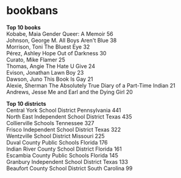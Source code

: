 # bookbans

**Top 10 books**  
Kobabe, Maia        Gender Queer: A Memoir                             56   
Johnson, George M.  All Boys Aren't Blue                               38  
Morrison, Toni      The Bluest Eye                                     32  
Pérez, Ashley Hope  Out of Darkness                                    30  
Curato, Mike        Flamer                                             25  
Thomas, Angie       The Hate U Give                                    24  
Evison, Jonathan    Lawn Boy                                           23  
Dawson, Juno        This Book Is Gay                                   21  
Alexie, Sherman     The Absolutely True Diary of a Part-Time Indian    21  
Andrews, Jesse      Me and Earl and the Dying Girl                     20  


**Top 10 districts**  
Central York School District            Pennsylvania      441  
North East Independent School District  Texas             435  
Collierville Schools                    Tennessee         327  
Frisco Independent School District      Texas             322  
Wentzville School District              Missouri          225  
Duval County Public Schools             Florida           176  
Indian River County School District     Florida           161  
Escambia County Public Schools          Florida           145  
Granbury Independent School District    Texas             133  
Beaufort County School District         South Carolina     99  
